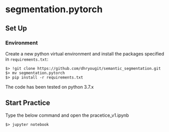# segmentation.pytorch

## Set Up
### Environment
Create a new python virtual environment and install the packages specified in ```requirements.txt```:

```
$> !git clone https://github.com/dhryougit/semantic_segmentation.git
$> mv segmentation.pytorch
$> pip install -r requirements.txt
```

The code has been tested on python 3.7.x

## Start Practice
Type the below command and open the pracetice_v1.ipynb

```
$> jupyter notebook
```


